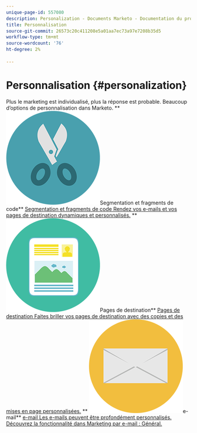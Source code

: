 ```yaml
---
unique-page-id: 557080
description: Personalization - Documents Marketo - Documentation du produit
title: Personnalisation
source-git-commit: 26573c20c411208e5a01aa7ec73a97e7208b35d5
workflow-type: tm+mt
source-wordcount: '76'
ht-degree: 2%

---
```



# Personnalisation {#personalization}

Plus le marketing est individualisé, plus la réponse est probable. Beaucoup d’options de personnalisation dans Marketo.
** ![Segmentation et fragments de code](assets/graphic-design-tools-18.png)Segmentation et fragments de code** [Segmentation et fragments de code Rendez vos e-mails et vos pages de destination dynamiques et personnalisés.](https://docs.marketo.com/display/DOCS/Segmentation+and+Snippets)     ** ![Pages de destination](assets/office-artboard-80.png)Pages de destination** [Pages de destination Faites briller vos pages de destination avec des copies et des mises en page personnalisées.](https://docs.marketo.com/display/DOCS/Personalizing+Landing+Pages)     ** ![E-mail](assets/office-27-1.png)e-mail** [e-mail Les e-mails peuvent être profondément personnalisés. Découvrez la fonctionnalité dans Marketing par e-mail : Général.](https://docs.marketo.com/display/DOCS/General)

